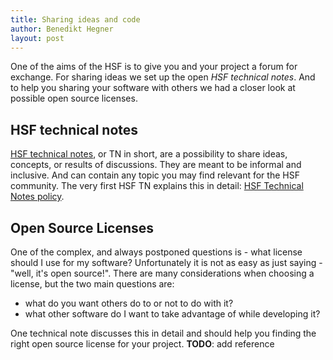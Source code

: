 ```yaml
---
title: Sharing ideas and code
author: Benedikt Hegner
layout: post
---
```


One of the aims of the HSF is to give you and your project a forum for exchange. 
For sharing ideas we set up the open *HSF technical notes*. 
And to help you sharing your software with others we had a closer look at possible 
open source licenses.

## HSF technical notes
[HSF technical notes](http://hepsoftwarefoundation.org/content/technical-notes), 
or TN in short, are a possibility to share ideas, concepts, or results of discussions.
They are meant to be informal and inclusive. And can contain any topic you may find relevant
for the HSF community. The very first HSF TN explains this in detail: 
[HSF Technical Notes policy](https://github.com/HSF/documents/tree/master/HSF-TN/2015-01).

## Open Source Licenses
One of the complex, and always postponed questions is - what license should I use for my software?
Unfortunately it is not as easy as just saying - "well, it's open source!". 
There are many considerations when choosing a license, but the two main questions are:

  * what do you want others do to or not to do with it?
  * what other software do I want to take advantage of while developing it?

One technical note discusses this in detail and should help you finding the right open source
license for your project. **TODO**: add reference



